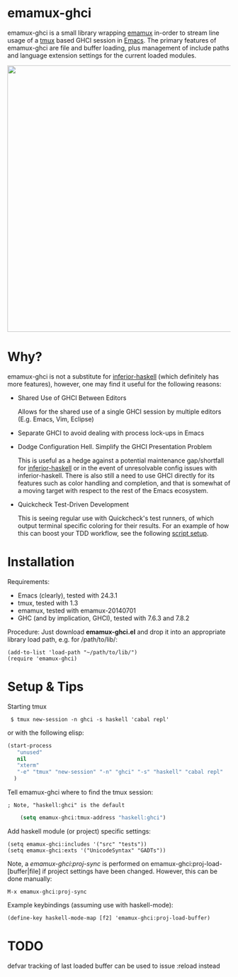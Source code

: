 emamux-ghci
===========
emamux-ghci is a small library wrapping [emamux](http://www.github.com/syohex/emacs-emamux) in-order to
stream line usage of a [tmux](http://tmux.sourceforge.net) based GHCI session in [Emacs](http://www.gnu.org/s/emacs/). The primary features of emamux-ghci are file and buffer loading, plus management of include paths and language extension settings for the current loaded modules.
<p align="center">
  <href a="http://www.github.com/jfeltz/ememamux-ghci/blob/master/example.png?raw=true"> 
    <img src="http://www.github.com/jfeltz/emamux-ghci/blob/master/example.png?raw=true" style="border-style: none" width="600px"/>
  </a>
</p>

Why?
====

  emamux-ghci is not a substitute for [inferior-haskell](https://github.com/haskell/haskell-mode/wiki/Inferior-Haskell-Mode) (which definitely has more features), however, one may find it useful for the following reasons:

* Shared Use of GHCI Between Editors 

    Allows for the shared use of a single GHCI session by multiple editors (E.g. Emacs, Vim, Eclipse)

* Separate GHCI to avoid dealing with process lock-ups in Emacs 

* Dodge Configuration Hell. Simplify the GHCI Presentation Problem

    This is useful as a hedge against a potential maintenance gap/shortfall for [inferior-haskell](https://github.com/haskell/haskell-mode/wiki/Inferior-Haskell-Mode) or in the event of unresolvable config issues with inferior-haskell. There is also still a need to use GHCI directly for its features such as color handling and completion, and that is somewhat of a moving target with respect to the rest of the Emacs ecosystem.

* Quickcheck Test-Driven Development

  This is seeing regular use with Quickcheck's test runners, of which
  output terminal specific coloring for their results. For an example of
  how this can boost your TDD workflow, see the following
  [script setup](http://www.github.com/jfeltz/emacs.d/blob/master/lang/haskell-emamux.el).

Installation
============
Requirements:
* Emacs (clearly), tested with 24.3.1
* tmux, tested with 1.3
* emamux, tested with emamux-20140701
* GHC (and by implication, GHCI), tested with 7.6.3 and 7.8.2

Procedure:
Just download <b>emamux-ghci.el</b> and drop it into
an appropriate library load path, e.g. for /path/to/lib/:

    (add-to-list 'load-path "~/path/to/lib/")
    (require 'emamux-ghci)

Setup & Tips 
============

  Starting tmux 

     $ tmux new-session -n ghci -s haskell 'cabal repl'

  or with the following elisp:

```lisp
(start-process
   "unused"
   nil
   "xterm"
   "-e" "tmux" "new-session" "-n" "ghci" "-s" "haskell" "cabal repl"
  )
```

  Tell emamux-ghci where to find the tmux session:

    ; Note, "haskell:ghci" is the default
```lisp
    (setq emamux-ghci:tmux-address "haskell:ghci")
```

  Add haskell module (or project) specific settings:

    (setq emamux-ghci:includes '("src" "tests"))
    (setq emamux-ghci:exts '("UnicodeSyntax" "GADTs"))

  Note, a <i>emamux-ghci:proj-sync</i> is performed on
  emamux-ghci:proj-load-[buffer|file] if project settings have been
  changed. However, this can be done manually:

    M-x emamux-ghci:proj-sync

  Example keybindings (assuming use with haskell-mode): 

    (define-key haskell-mode-map [f2] 'emamux-ghci:proj-load-buffer)

TODO 
====
defvar tracking of last loaded buffer can be used to issue :reload instead
